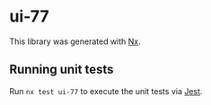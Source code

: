 # ui-77

This library was generated with [Nx](https://nx.dev).

## Running unit tests

Run `nx test ui-77` to execute the unit tests via [Jest](https://jestjs.io).
